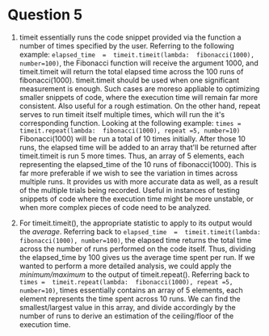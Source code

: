﻿# Question 5
1. timeit essentially runs the code snippet provided via the function a number of times specified by the user. Referring to the following example:
`elapsed_time  =  timeit.timeit(lambda:  fibonacci(1000), number=100)`, the Fibonacci function will receive the argument 1000, and timeit.timeit will return the total elapsed time across the 100 runs of fibonacci(1000). timeit.timeit should be used when one significant measurement is enough. Such cases are moreso appliable to optimizing smaller snippets of code, where the execution time will remain far more consistent. Also useful for a rough estimation.
On the other hand, repeat serves to run timeit itself multiple times, which will run the it's corresponding function. Looking at the following example:
`times =  timeit.repeat(lambda:  fibonacci(1000), repeat =5, number=10)`
Fibonacci(1000) will be run a total of 10 times initially. After those 10 runs, the elapsed time will be added to an array that'll be returned after timeit.timeit is run 5 more times. Thus, an array of 5 elements, each representing the elapsed_time of the 10 runs of fibonacci(1000). This is far more preferable if we wish to see the variation in times across multiple runs. It provides us with more accurate data as well, as a result of the multiple trials being recorded. Useful in instances of testing snippets of code where the execution time might be more unstable, or when more complex pieces of code need to be analyzed.

2. For timeit.timeit(), the appropriate statistic to apply to its output would the _average_. Referring back to `elapsed_time  =  timeit.timeit(lambda:  fibonacci(1000), number=100)`, the elapsed time returns the total time across the number of runs performed on the code itself. Thus, dividing the elapsed_time by 100 gives us the average time spent per run. If we wanted to perform a more detailed analysis, we could apply the _minimum/maximum_ to the output of timeit.repeat(). Referring back to `times =  timeit.repeat(lambda:  fibonacci(1000), repeat =5, number=10)`, times essentially contains an array of 5 elements, each element represents the time spent across 10 runs. We can find the smallest/largest value in this array, and divide accordingly by the number of runs to derive an estimation of the ceiling/floor of the execution time. 
